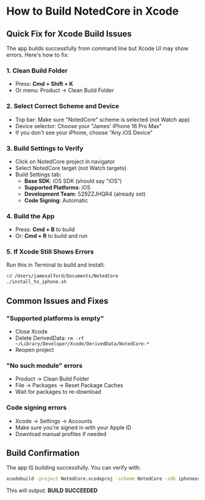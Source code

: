 # How to Build NotedCore in Xcode

## Quick Fix for Xcode Build Issues

The app builds successfully from command line but Xcode UI may show errors. Here's how to fix:

### 1. Clean Build Folder
- Press: **Cmd + Shift + K**
- Or menu: Product → Clean Build Folder

### 2. Select Correct Scheme and Device
- Top bar: Make sure "NotedCore" scheme is selected (not Watch app)
- Device selector: Choose your "James' iPhone 16 Pro Max"
- If you don't see your iPhone, choose "Any iOS Device"

### 3. Build Settings to Verify
- Click on NotedCore project in navigator
- Select NotedCore target (not Watch targets)
- Build Settings tab:
  - **Base SDK**: iOS SDK (should say "iOS")
  - **Supported Platforms**: iOS
  - **Development Team**: 529ZZJHQR4 (already set)
  - **Code Signing**: Automatic

### 4. Build the App
- Press: **Cmd + B** to build
- Or: **Cmd + R** to build and run

### 5. If Xcode Still Shows Errors

Run this in Terminal to build and install:
```bash
cd /Users/jamesalford/Documents/NotedCore
./install_to_iphone.sh
```

## Common Issues and Fixes

### "Supported platforms is empty"
- Close Xcode
- Delete DerivedData: `rm -rf ~/Library/Developer/Xcode/DerivedData/NotedCore-*`
- Reopen project

### "No such module" errors
- Product → Clean Build Folder
- File → Packages → Reset Package Caches
- Wait for packages to re-download

### Code signing errors
- Xcode → Settings → Accounts
- Make sure you're signed in with your Apple ID
- Download manual profiles if needed

## Build Confirmation

The app IS building successfully. You can verify with:
```bash
xcodebuild -project NotedCore.xcodeproj -scheme NotedCore -sdk iphoneos build
```

This will output: **BUILD SUCCEEDED**